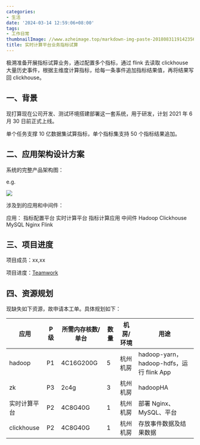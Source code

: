 ```yaml
---
categories:
- 生活
date: '2024-03-14 12:59:06+08:00'
tags:
- 工作日常
thumbnailImage: //www.azheimage.top/markdown-img-paste-20180831191423561.png
title: 实时计算平台业务指标试算
---
```


极溯准备开展指标试算业务，通过配置多个指标，通过 flink 去读取 clickhouse 大量历史事件，根据主维度计算指标，给每一条事件追加指标结果值，再将结果写回 clickhouse。

<!--more-->

## 一、背景

现打算现在公司开发、测试环境搭建部署这一套系统，用于研发，计划 2021 年 6 月 30 日前正式上线。

单个任务支撑 10 亿数据集试算指标，单个指标集支持 50 个指标结果追加。

## 二、应用架构设计方案

系统的完整产品架构图：

e.g.

![](https://www.azheimage.top/markdown-img-paste-20210608162007677.png)

涉及到的应用和中间件：

应用：
指标配置平台
实时计算平台
指标计算应用
中间件
Hadoop
Clickhouse
MySQL
Nginx
Flink

## 三、项目进度

项目成员：xx,xx

项目进度：[Teamwork](https://teamwork.tongdun.me/project/105895/board)

## 四、资源规划

现缺失如下资源，故申请本工单。具体规划如下：

| 应用         | P 级 | 所需内存核数/单台 | 数量 | 机房/环境 | 用途                                     |
| ------------ | ---- | ----------------- | ---- | --------- | ---------------------------------------- |
| hadoop       | P1   | 4C16G200G         | 5    | 杭州机房  | hadoop-yarn，hadoop-hdfs，运行 flink App |
| zk           | P3   | 2c4g              | 3    | 杭州机房  | hadoopHA                                 |
| 实时计算平台 | P2   | 4C8G40G           | 1    | 杭州机房  | 部署 Nginx、MySQL、平台                  |
| clickhouse   | P2   | 4C8G40G           | 1    | 杭州机房  | 存放事件数据及结果数据                   |
